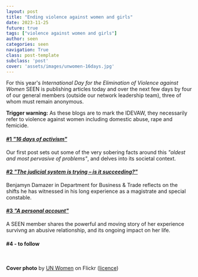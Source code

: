 ```yaml
---
layout: post
title: "Ending violence against women and girls"
date: 2023-11-25
future: true
tags: ["violence against women and girls"]
author: seen
categories: seen
navigation: True
class: post-template
subclass: 'post'
cover: 'assets/images/unwomen-16days.jpg'
---
```


For this year's _International Day for the Elimination of Violence against Women_ SEEN is publishing articles today and over the next few days by four of our general members (outside our network leadership team), three of whom must remain anonymous.

**Trigger warning:** As these blogs are to mark the IDEVAW, they necessarily refer to violence against women including domestic abuse, rape and femicide.

#### [#1  _"16 days of activism"_](/posts/2023-11-25-idevaw-16-days-of-activism/)

Our first post sets out some of the very sobering facts around this _"oldest and most pervasive of problems"_, and delves into its societal context.

#### [#2  _"The judicial system is trying – is it succeeding?"_](/posts/2023-11-26-idevaw-is-the-judicial-system-succeeding/)

Benjamyn Damazer in Department for Business & Trade reflects on the shifts he has witnessed in his long experience as a magistrate and special constable.

#### [#3  _"A personal account"_](/posts/2023-11-27-idevaw-a-personal-account/)

A SEEN member shares the powerful and moving story of her experience survivng an abusive relationship, and its ongoing impact on her life.

#### #4 - to follow

&nbsp;

**Cover photo** by <a href="https://www.flickr.com/photos/unwomen/51737051738">UN Women</a> on Flickr (<a href="https://creativecommons.org/licenses/by-nc-nd/2.0/">licence</a>)
